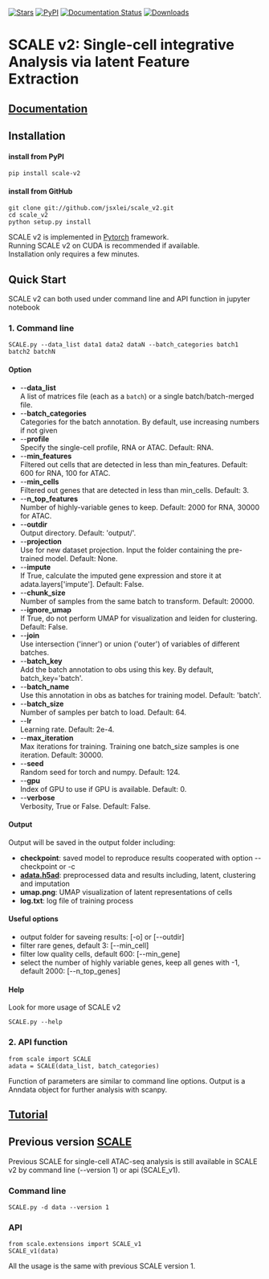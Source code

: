 [![Stars](https://img.shields.io/github/stars/jsxlei/SCALE_v2?logo=GitHub&color=yellow)](https://github.com/jsxlei/scale_v2/stargazers)
[![PyPI](https://img.shields.io/pypi/v/scale-v2.svg)](https://pypi.org/project/scale-v2)
[![Documentation Status](https://readthedocs.org/projects/scale-v2/badge/?version=latest)](https://scale-v2.readthedocs.io/en/latest/?badge=stable)
[![Downloads](https://pepy.tech/badge/scale_v2)](https://pepy.tech/project/scale_v2)
# SCALE v2: Single-cell integrative Analysis via latent Feature Extraction 

## [Documentation](https://scale-v2.readthedocs.io/en/latest/index.html) 

## Installation  	
#### install from PyPI

    pip install scale-v2
    
#### install from GitHub

	git clone git://github.com/jsxlei/scale_v2.git
	cd scale_v2
	python setup.py install
    
SCALE v2 is implemented in [Pytorch](https://pytorch.org/) framework.  
Running SCALE v2 on CUDA is recommended if available.   
Installation only requires a few minutes.  

## Quick Start

SCALE v2 can both used under command line and API function in jupyter notebook


### 1. Command line

    SCALE.py --data_list data1 data2 dataN --batch_categories batch1 batch2 batchN 
    
#### Option

* --**data_list**  
        A list of matrices file (each as a `batch`) or a single batch/batch-merged file.
* --**batch_categories**  
        Categories for the batch annotation. By default, use increasing numbers if not given
* --**profile**  
        Specify the single-cell profile, RNA or ATAC. Default: RNA.
* --**min_features**  
        Filtered out cells that are detected in less than min_features. Default: 600 for RNA, 100 for ATAC.
* --**min_cells**  
        Filtered out genes that are detected in less than min_cells. Default: 3.
* --**n_top_features**  
        Number of highly-variable genes to keep. Default: 2000 for RNA, 30000 for ATAC.
* --**outdir**  
        Output directory. Default: 'output/'.
* --**projection**  
        Use for new dataset projection. Input the folder containing the pre-trained model. Default: None. 
* --**impute**  
        If True, calculate the imputed gene expression and store it at adata.layers['impute']. Default: False.
* --**chunk_size**  
        Number of samples from the same batch to transform. Default: 20000.
* --**ignore_umap**  
        If True, do not perform UMAP for visualization and leiden for clustering. Default: False.
* --**join**  
        Use intersection ('inner') or union ('outer') of variables of different batches. 
* --**batch_key**  
        Add the batch annotation to obs using this key. By default, batch_key='batch'.
* --**batch_name**  
        Use this annotation in obs as batches for training model. Default: 'batch'.
* --**batch_size**  
        Number of samples per batch to load. Default: 64.
* --**lr**  
        Learning rate. Default: 2e-4.
* --**max_iteration**  
        Max iterations for training. Training one batch_size samples is one iteration. Default: 30000.
* --**seed**  
        Random seed for torch and numpy. Default: 124.
* --**gpu**  
        Index of GPU to use if GPU is available. Default: 0.
* --**verbose**  
        Verbosity, True or False. Default: False.
    

#### Output
Output will be saved in the output folder including:
* **checkpoint**:  saved model to reproduce results cooperated with option --checkpoint or -c
* **[adata.h5ad](https://anndata.readthedocs.io/en/stable/anndata.AnnData.html#anndata.AnnData)**:  preprocessed data and results including, latent, clustering and imputation
* **umap.png**:  UMAP visualization of latent representations of cells 
* **log.txt**:  log file of training process

     
#### Useful options  
* output folder for saveing results: [-o] or [--outdir] 
* filter rare genes, default 3: [--min_cell]
* filter low quality cells, default 600: [--min_gene]  
* select the number of highly variable genes, keep all genes with -1, default 2000: [--n_top_genes]
	
    
#### Help
Look for more usage of SCALE v2

	SCALE.py --help 
    
    
### 2. API function

    from scale import SCALE
    adata = SCALE(data_list, batch_categories)
    
Function of parameters are similar to command line options.
Output is a Anndata object for further analysis with scanpy.
    
    
## [Tutorial](https://scale-v2.readthedocs.io/en/latest/tutorial/index.html) 


## Previous version [SCALE](https://github.com/jsxlei/SCALE)

Previous SCALE for single-cell ATAC-seq analysis is still available in SCALE v2 by command line (--version 1) or api (SCALE_v1).

### Command line

    SCALE.py -d data --version 1
    
### API

    from scale.extensions import SCALE_v1
    SCALE_v1(data)
    
    
All the usage is the same with previous SCALE version 1.
